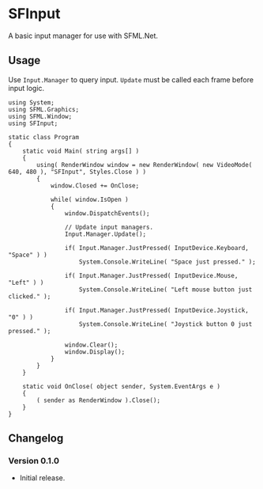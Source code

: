 # SFInput
A basic input manager for use with SFML.Net.

## Usage
Use `Input.Manager` to query input. `Update` must be called each frame before input logic.

```
using System;
using SFML.Graphics;
using SFML.Window;
using SFInput;

static class Program
{
	static void Main( string args[] )
	{
		using( RenderWindow window = new RenderWindow( new VideoMode( 640, 480 ), "SFInput", Styles.Close ) )
		{
			window.Closed += OnClose;

			while( window.IsOpen )
			{
				window.DispatchEvents();

				// Update input managers.
				Input.Manager.Update();

				if( Input.Manager.JustPressed( InputDevice.Keyboard, "Space" ) )
					System.Console.WriteLine( "Space just pressed." );
				
				if( Input.Manager.JustPressed( InputDevice.Mouse, "Left" ) )
					System.Console.WriteLine( "Left mouse button just clicked." );
				
				if( Input.Manager.JustPressed( InputDevice.Joystick, "0" ) )
					System.Console.WriteLine( "Joystick button 0 just pressed." );

				window.Clear();
				window.Display();
			}
		}
	}

	static void OnClose( object sender, System.EventArgs e )
	{
		( sender as RenderWindow ).Close();
	}
}

```

## Changelog

### Version 0.1.0
- Initial release.

